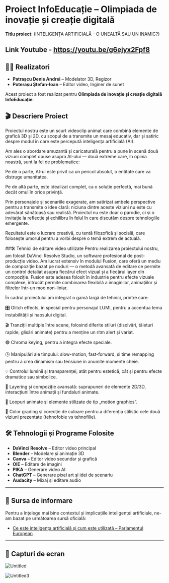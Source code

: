 # Proiect InfoEducație – Olimpiada de inovație și creație digitală

**Titlu proiect**: (INTELIGENȚA ARTIFICIALĂ - O UNEALTĂ SAU UN INAMIC?)

## Link Youtube - https://youtu.be/g6ejyx2Fpf8

## 👨‍💻 Realizatori

- **Patrașcu Denis Andrei** – Modelator 3D, Regizor  
- **Poterașu Ștefan-Ioan** – Editor video, Inginer de sunet

Acest proiect a fost realizat pentru **Olimpiada de inovație și creație digitală InfoEducație**.

## 🎬 Descriere Proiect
Proiectul nostru este un scurt videoclip animat care combină elemente de grafică 3D și 2D, cu scopul de a transmite un mesaj educativ, dar și satiric despre modul în care este percepută inteligența artificială (AI).

Am ales o abordare amuzantă și caricaturală pentru a pune în scenă două viziuni complet opuse asupra AI-ului — două extreme care, în opinia noastră, sunt la fel de problematice:

Pe de o parte, AI-ul este privit ca un pericol absolut, o entitate care va distruge umanitatea.

Pe de altă parte, este idealizat complet, ca o soluție perfectă, mai bună decât omul în orice privință.

Prin personajele și scenariile exagerate, am satirizat ambele perspective pentru a transmite o idee clară: niciuna dintre aceste viziuni nu este cu adevărat sănătoasă sau realistă. Proiectul nu este doar o parodie, ci și o invitație la reflecție și echilibru în felul în care discutăm despre tehnologiile emergente.

Rezultatul este o lucrare creativă, cu tentă filozofică și socială, care folosește umorul pentru a vorbi despre o temă extrem de actuală.

##🛠️ Tehnici de editare video utilizate
Pentru realizarea proiectului nostru, am folosit DaVinci Resolve Studio, un software profesional de post-producție video. Am lucrat extensiv în modulul Fusion, care oferă un mediu de compoziție bazat pe noduri — o metodă avansată de editare ce permite un control detaliat asupra fiecărui efect vizual și a fiecărui layer din compoziție. Fusion este adesea folosit în industrie pentru efecte vizuale complexe, întrucât permite combinarea flexibilă a imaginilor, animațiilor și filtrelor într-un mod non-liniar.

În cadrul proiectului am integrat o gamă largă de tehnici, printre care:

🎛️ Glitch effects, în special pentru personajul LUMI, pentru a accentua tema instabilității și haosului digital.

🎬 Tranziții multiple între scene, folosind diferite stiluri (disolvări, tăieturi rapide, glisări animate) pentru a menține un ritm alert și variat.

🟢 Chroma keying, pentru a integra efecte speciale.

🕒 Manipulări ale timpului: slow-motion, fast-forward, și time remapping pentru a crea dinamism sau tensiune în anumite momente cheie.

💡 Controlul luminii și transparenței, atât pentru estetică, cât și pentru efecte dramatice sau simbolice.

📸 Layering și compoziție avansată: suprapuneri de elemente 2D/3D, interacțiuni între animații și fundaluri animate.

🔁 Loopuri animate și elemente stilizate de tip „motion graphics”.

🎨 Color grading și corecție de culoare pentru a diferenția stilistic cele două viziuni prezentate (tehnofobie vs tehnofilie).

## 🛠️ Tehnologii și Programe Folosite

- **DaVinci Resolve** – Editor video principal  
- **Blender** – Modelare și animație 3D  
- **Canva** – Editor video secundar și grafică  
- **OIE** – Editare de imagini  
- **PIKA** – Generare video AI  
- **ChatGPT** – Generare pixel art și idei de scenariu  
- **Audacity** – Mixaj și editare audio

---

## 🧠 Sursa de informare

Pentru a înțelege mai bine contextul și implicațiile inteligenței artificiale, ne-am bazat pe următoarea sursă oficială:

- [Ce este inteligența artificială și cum este utilizată – Parlamentul European](https://www.europarl.europa.eu/topics/ro/article/20200827STO85804/ce-este-inteligenta-artificiala-si-cum-este-utilizata)

---

## 📸 Capturi de ecran
![Untitled](https://github.com/user-attachments/assets/3fade86d-b62e-494f-a7f3-a2e7695f4470)

![Untitled3](https://github.com/user-attachments/assets/de126446-5a0a-4708-95e3-45ef8a723d94)



